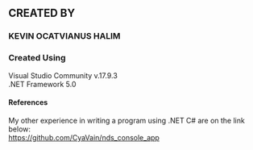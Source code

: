 ## CREATED BY
### KEVIN OCATVIANUS HALIM

### Created Using

Visual Studio Community v.17.9.3
<br>
.NET Framework 5.0

#### References
My other experience in writing a program using .NET C# are on the link below:
<br>
https://github.com/CyaVain/nds_console_app
